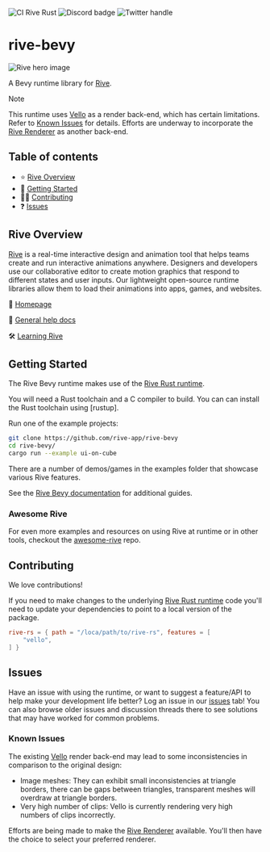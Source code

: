 ![CI Rive Rust](https://github.com/rive-app/rive-rs/actions/workflows/ci.yml/badge.svg)
![Discord badge](https://img.shields.io/discord/532365473602600965)
![Twitter handle](https://img.shields.io/twitter/follow/rive_app.svg?style=social&label=Follow)

# rive-bevy

![Rive hero image](https://cdn.rive.app/rive_logo_dark_bg.png)

A Bevy runtime library for [Rive](https://rive.app).

> [!NOTE]  
> This runtime uses [Vello](https://github.com/linebender/vello) as a render back-end, which has certain limitations. Refer to [Known Issues](#known-issues) for details. Efforts are underway to incorporate the [Rive Renderer](https://rive.app/renderer) as another back-end.

## Table of contents

- ⭐️ [Rive Overview](#rive-overview)
- 🚀 [Getting Started](#getting-started)
- 👨‍💻 [Contributing](#contributing)
- ❓ [Issues](#issues)

## Rive Overview

[Rive](https://rive.app) is a real-time interactive design and animation tool that helps teams
create and run interactive animations anywhere. Designers and developers use our collaborative
editor to create motion graphics that respond to different states and user inputs. Our lightweight
open-source runtime libraries allow them to load their animations into apps, games, and websites.

🏡 [Homepage](https://rive.app/)

📘 [General help docs](https://help.rive.app/)

🛠 [Learning Rive](https://rive.app/learn-rive/)

## Getting Started

The Rive Bevy runtime makes use of the [Rive Rust runtime](https://github.com/rive-app/rive-rs).

You will need a Rust toolchain and a C compiler to build. You can can install
the Rust toolchain using [rustup].

Run one of the example projects:

```bash
git clone https://github.com/rive-app/rive-bevy
cd rive-bevy/
cargo run --example ui-on-cube
```

There are a number of demos/games in the examples folder that showcase various Rive features.

See the [Rive Bevy documentation](https://help.rive.app/game-runtimes/bevy) for additional guides.

### Awesome Rive

For even more examples and resources on using Rive at runtime or in other tools, checkout the [awesome-rive](https://github.com/rive-app/awesome-rive) repo.

## Contributing

We love contributions!

If you need to make changes to the underlying [Rive Rust runtime](https://github.com/rive-app/rive-rs) code you'll need to update your dependencies to point to a local version of the package.

```TOML
rive-rs = { path = "/loca/path/to/rive-rs", features = [
    "vello",
] }
```

## Issues

Have an issue with using the runtime, or want to suggest a feature/API to help make your development
life better? Log an issue in our [issues](https://github.com/rive-app/rive-bevy/issues) tab! You
can also browse older issues and discussion threads there to see solutions that may have worked for
common problems.

### Known Issues

The existing [Vello](https://github.com/linebender/vello) render back-end may lead to some inconsistencies in comparison to the original design:

- Image meshes: They can exhibit small inconsistencies at triangle borders, there can be gaps between triangles, transparent meshes will overdraw at triangle borders.
- Very high number of clips: Vello is currently rendering very high numbers of clips incorrectly.

Efforts are being made to make the [Rive Renderer](https://rive.app/renderer) available. You'll then have the choice to select your preferred renderer.